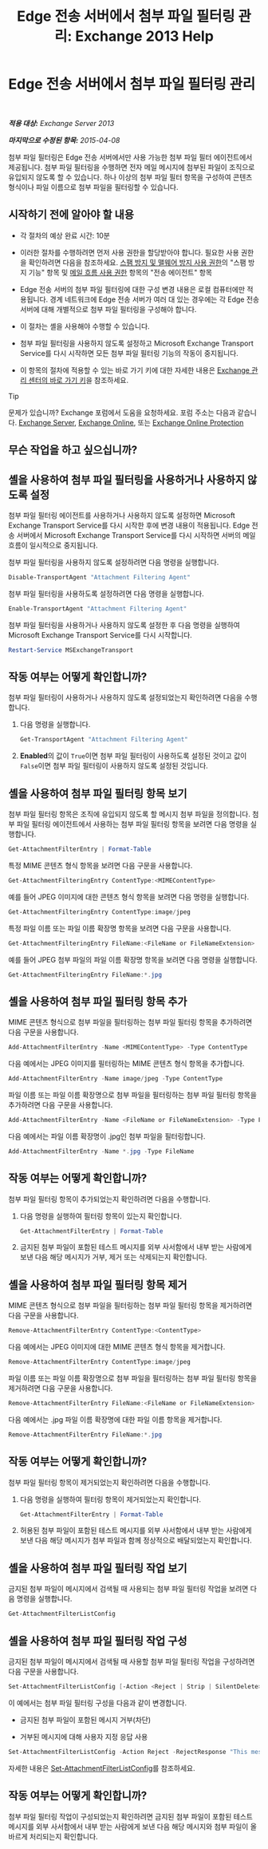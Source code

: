 ﻿---
title: 'Edge 전송 서버에서 첨부 파일 필터링 관리: Exchange 2013 Help'
TOCTitle: Edge 전송 서버에서 첨부 파일 필터링 관리
ms:assetid: 2ec91cc6-6ade-48ee-88bb-66153874393d
ms:mtpsurl: https://technet.microsoft.com/ko-kr/library/Aa997139(v=EXCHG.150)
ms:contentKeyID: 60829899
ms.date: 05/22/2018
mtps_version: v=EXCHG.150
ms.translationtype: MT
---

# Edge 전송 서버에서 첨부 파일 필터링 관리

 

_**적용 대상:** Exchange Server 2013_

_**마지막으로 수정된 항목:** 2015-04-08_

첨부 파일 필터링은 Edge 전송 서버에서만 사용 가능한 첨부 파일 필터 에이전트에서 제공됩니다. 첨부 파일 필터링을 수행하면 전자 메일 메시지에 첨부된 파일이 조직으로 유입되지 않도록 할 수 있습니다. 하나 이상의 첨부 파일 필터 항목을 구성하여 콘텐츠 형식이나 파일 이름으로 첨부 파일을 필터링할 수 있습니다.

## 시작하기 전에 알아야 할 내용

  - 각 절차의 예상 완료 시간: 10분

  - 이러한 절차를 수행하려면 먼저 사용 권한을 할당받아야 합니다. 필요한 사용 권한을 확인하려면 다음을 참조하세요. [스팸 방지 및 맬웨어 방지 사용 권한](anti-spam-and-anti-malware-permissions-exchange-2013-help.md)의 "스팸 방지 기능" 항목 및 [메일 흐름 사용 권한](mail-flow-permissions-exchange-2013-help.md) 항목의 "전송 에이전트" 항목

  - Edge 전송 서버의 첨부 파일 필터링에 대한 구성 변경 내용은 로컬 컴퓨터에만 적용됩니다. 경계 네트워크에 Edge 전송 서버가 여러 대 있는 경우에는 각 Edge 전송 서버에 대해 개별적으로 첨부 파일 필터링을 구성해야 합니다.

  - 이 절차는 셸을 사용해야 수행할 수 있습니다.

  - 첨부 파일 필터링을 사용하지 않도록 설정하고 Microsoft Exchange Transport Service를 다시 시작하면 모든 첨부 파일 필터링 기능의 작동이 중지됩니다.

  - 이 항목의 절차에 적용할 수 있는 바로 가기 키에 대한 자세한 내용은 [Exchange 관리 센터의 바로 가기 키](keyboard-shortcuts-in-the-exchange-admin-center-exchange-online-protection-help.md)을 참조하세요.


> [!TIP]
> 문제가 있습니까? Exchange 포럼에서 도움을 요청하세요. 포럼 주소는 다음과 같습니다. <A href="https://go.microsoft.com/fwlink/p/?linkid=60612">Exchange Server</A>, <A href="https://go.microsoft.com/fwlink/p/?linkid=267542">Exchange Online</A>, 또는 <A href="https://go.microsoft.com/fwlink/p/?linkid=285351">Exchange Online Protection</A>



## 무슨 작업을 하고 싶으십니까?

## 셸을 사용하여 첨부 파일 필터링을 사용하거나 사용하지 않도록 설정

첨부 파일 필터링 에이전트를 사용하거나 사용하지 않도록 설정하면 Microsoft Exchange Transport Service를 다시 시작한 후에 변경 내용이 적용됩니다. Edge 전송 서버에서 Microsoft Exchange Transport Service를 다시 시작하면 서버의 메일 흐름이 일시적으로 중지됩니다.

첨부 파일 필터링을 사용하지 않도록 설정하려면 다음 명령을 실행합니다.

```powershell
Disable-TransportAgent "Attachment Filtering Agent"
```

첨부 파일 필터링을 사용하도록 설정하려면 다음 명령을 실행합니다.

```powershell
Enable-TransportAgent "Attachment Filtering Agent"
```

첨부 파일 필터링을 사용하거나 사용하지 않도록 설정한 후 다음 명령을 실행하여 Microsoft Exchange Transport Service를 다시 시작합니다.

```powershell
Restart-Service MSExchangeTransport
```

## 작동 여부는 어떻게 확인합니까?

첨부 파일 필터링이 사용하거나 사용하지 않도록 설정되었는지 확인하려면 다음을 수행합니다.

1.  다음 명령을 실행합니다.
    
    ```powershell
    Get-TransportAgent "Attachment Filtering Agent"
    ```

2.  **Enabled**의 값이 `True`이면 첨부 파일 필터링이 사용하도록 설정된 것이고 값이 `False`이면 첨부 파일 필터링이 사용하지 않도록 설정된 것입니다.

## 셸을 사용하여 첨부 파일 필터링 항목 보기

첨부 파일 필터링 항목은 조직에 유입되지 않도록 할 메시지 첨부 파일을 정의합니다. 첨부 파일 필터링 에이전트에서 사용하는 첨부 파일 필터링 항목을 보려면 다음 명령을 실행합니다.

```powershell
Get-AttachmentFilterEntry | Format-Table
```

특정 MIME 콘텐츠 형식 항목을 보려면 다음 구문을 사용합니다.

```powershell
Get-AttachmentFilteringEntry ContentType:<MIMEContentType>
```

예를 들어 JPEG 이미지에 대한 콘텐츠 형식 항목을 보려면 다음 명령을 실행합니다.

```powershell
Get-AttachmentFilteringEntry ContentType:image/jpeg
```

특정 파일 이름 또는 파일 이름 확장명 항목을 보려면 다음 구문을 사용합니다.

```powershell
Get-AttachmentFilteringEntry FileName:<FileName or FileNameExtension>
```

예를 들어 JPEG 첨부 파일의 파일 이름 확장명 항목을 보려면 다음 명령을 실행합니다.

```powershell
Get-AttachmentFilteringEntry FileName:*.jpg
```

## 셸을 사용하여 첨부 파일 필터링 항목 추가

MIME 콘텐츠 형식으로 첨부 파일을 필터링하는 첨부 파일 필터링 항목을 추가하려면 다음 구문을 사용합니다.

```powershell
Add-AttachmentFilterEntry -Name <MIMEContentType> -Type ContentType
```

다음 예에서는 JPEG 이미지를 필터링하는 MIME 콘텐츠 형식 항목을 추가합니다.

```powershell
Add-AttachmentFilterEntry -Name image/jpeg -Type ContentType
```

파일 이름 또는 파일 이름 확장명으로 첨부 파일을 필터링하는 첨부 파일 필터링 항목을 추가하려면 다음 구문을 사용합니다.

```powershell
Add-AttachmentFilterEntry -Name <FileName or FileNameExtension> -Type FileName
```

다음 예에서는 파일 이름 확장명이 .jpg인 첨부 파일을 필터링합니다.

```powershell
Add-AttachmentFilterEntry -Name *.jpg -Type FileName
```

## 작동 여부는 어떻게 확인합니까?

첨부 파일 필터링 항목이 추가되었는지 확인하려면 다음을 수행합니다.

1.  다음 명령을 실행하여 필터링 항목이 있는지 확인합니다.
    
    ```powershell
    Get-AttachmentFilterEntry | Format-Table
    ```

2.  금지된 첨부 파일이 포함된 테스트 메시지를 외부 사서함에서 내부 받는 사람에게 보낸 다음 해당 메시지가 거부, 제거 또는 삭제되는지 확인합니다.

## 셸을 사용하여 첨부 파일 필터링 항목 제거

MIME 콘텐츠 형식으로 첨부 파일을 필터링하는 첨부 파일 필터링 항목을 제거하려면 다음 구문을 사용합니다.

```powershell
Remove-AttachmentFilterEntry ContentType:<ContentType>
```

다음 예에서는 JPEG 이미지에 대한 MIME 콘텐츠 형식 항목을 제거합니다.

```powershell
Remove-AttachmentFilterEntry ContentType:image/jpeg
```

파일 이름 또는 파일 이름 확장명으로 첨부 파일을 필터링하는 첨부 파일 필터링 항목을 제거하려면 다음 구문을 사용합니다.

```powershell
Remove-AttachmentFilterEntry FileName:<FileName or FileNameExtension>
```

다음 예에서는 .jpg 파일 이름 확장명에 대한 파일 이름 항목을 제거합니다.

```powershell
Remove-AttachmentFilterEntry FileName:*.jpg
```

## 작동 여부는 어떻게 확인합니까?

첨부 파일 필터링 항목이 제거되었는지 확인하려면 다음을 수행합니다.

1.  다음 명령을 실행하여 필터링 항목이 제거되었는지 확인합니다.
    
    ```powershell
    Get-AttachmentFilterEntry | Format-Table
    ```

2.  허용된 첨부 파일이 포함된 테스트 메시지를 외부 사서함에서 내부 받는 사람에게 보낸 다음 해당 메시지가 첨부 파일과 함께 정상적으로 배달되었는지 확인합니다.

## 셸을 사용하여 첨부 파일 필터링 작업 보기

금지된 첨부 파일이 메시지에서 검색될 때 사용되는 첨부 파일 필터링 작업을 보려면 다음 명령을 실행합니다.

```powershell
Get-AttachmentFilterListConfig
```

## 셸을 사용하여 첨부 파일 필터링 작업 구성

금지된 첨부 파일이 메시지에서 검색될 때 사용할 첨부 파일 필터링 작업을 구성하려면 다음 구문을 사용합니다.

```powershell
Set-AttachmentFilterListConfig [-Action <Reject | Strip | SilentDelete>] [-RejectResponse "<Message text>"] [-AdminMessage "<Replacement file text>"] [-ExceptionConnectors <ConnectorGUID>]
```

이 예에서는 첨부 파일 필터링 구성을 다음과 같이 변경합니다.

  - 금지된 첨부 파일이 포함된 메시지 거부(차단)

  - 거부된 메시지에 대해 사용자 지정 응답 사용

<!-- end list -->

```powershell
Set-AttachmentFilterListConfig -Action Reject -RejectResponse "This message contains a prohibited attachment. Your message can't be delivered. Please resend the message without the attachment."
```

자세한 내용은 [Set-AttachmentFilterListConfig](https://technet.microsoft.com/ko-kr/library/bb123483\(v=exchg.150\))를 참조하세요.

## 작동 여부는 어떻게 확인합니까?

첨부 파일 필터링 작업이 구성되었는지 확인하려면 금지된 첨부 파일이 포함된 테스트 메시지를 외부 사서함에서 내부 받는 사람에게 보낸 다음 해당 메시지와 첨부 파일이 올바르게 처리되는지 확인합니다.


